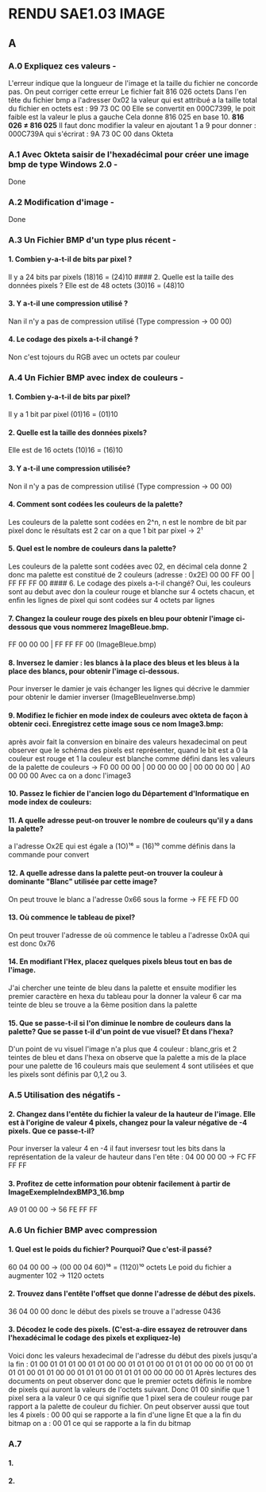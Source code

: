 # RENDU SAE1.03 IMAGE
## A
### A.0 Expliquez ces valeurs -
L'erreur indique que la longueur de l'image et la taille du fichier ne concorde pas. On peut corriger cette erreur
Le fichier fait 816 026 octets
Dans l'en tête du fichier bmp a l'adresser 0x02 la valeur qui est attribué a la taille total du fichier en octets est : 99 73 0C 00
Elle se convertit en 000C7399, le poit faible est la valeur le plus a gauche
Cela donne 816 025 en base 10.
**816 026 ≠ 816 025**
Il faut donc modifier la valeur en ajoutant 1 a 9 pour donner : 000C739A qui s'écrirat : 9A 73 0C 00 dans Okteta
### A.1 Avec Okteta saisir de l'hexadécimal pour créer une image bmp de type Windows 2.0 -
Done 
### A.2 Modification d'image -
Done 
### A.3 Un Fichier BMP d'un type plus récent -
#### 1. Combien y-a-t-il de bits par pixel ?
Il y a 24 bits par pixels (18)16 = (24)10
#### 2. Quelle est la taille des données pixels ?
Elle est de 48 octets (30)16 = (48)10 
#### 3. Y a-t-il une compression utilisé ?
Nan il n'y a pas de compression utilisé (Type compression -> 00 00)
#### 4. Le codage des pixels a-t-il changé ? 
Non c'est tojours du RGB avec un octets par couleur
### A.4 Un Fichier BMP avec index de couleurs -
#### 1. Combien y-a-t-il de bits par pixel?
Il y a 1 bit par pixel (01)16 = (01)10
#### 2. Quelle est la taille des données pixels?
Elle est de 16 octets (10)16 = (16)10
#### 3. Y a-t-il une compression utilisée?
Non il n'y a pas de compression utilisé (Type compression -> 00 00)
#### 4. Comment sont codées les couleurs de la palette?
Les couleurs de la palette sont codées en 2^n, n est le nombre de bit par pixel donc le résultats est 2 car on a que 1 bit par pixel -> 2¹
#### 5. Quel est le nombre de couleurs dans la palette?
Les couleurs de la palette sont codées avec 02, en décimal cela donne 2 donc ma palette est constitué de 2 couleurs (adresse : 0x2E) 00 00 FF 00 | FF FF FF 00
#### 6. Le codage des pixels a-t-il changé?
Oui, les couleurs sont au debut avec don la couleur rouge et blanche sur 4 octets chacun, et enfin les lignes de pixel qui sont codées sur 4 octets par lignes
#### 7. Changez la couleur rouge des pixels en bleu pour obtenir l'image ci-dessous que vous nommerez ImageBleue.bmp.
FF 00 00 00 | FF FF FF 00 (ImageBleue.bmp)
#### 8. Inversez le damier : les blancs à la place des bleus et les bleus à la place des blancs, pour obtenir l'image ci-dessous.
Pour inverser le damier je vais échanger les lignes qui décrive le dammier pour obtenir le damier inverser (ImageBleueInverse.bmp)
#### 9. Modifiez le fichier  en mode index de couleurs avec okteta de façon à obtenir ceci. Enregistrez cette image sous ce nom Image3.bmp:
après avoir fait la conversion en binaire des valeurs hexadecimal on peut observer que le schéma des pixels est représenter, quand le bit est a 0 la couleur est rouge et 1 la couleur est blanche comme défini dans les valeurs de la palette de couleurs ->
F0 00 00 00 | 00 00 00 00 | 00 00 00 00 | A0 00 00 00
Avec ca on a donc l'image3
#### 10. Passez le fichier de l'ancien logo du Département d'Informatique en mode index de couleurs:
#### 11. A quelle adresse peut-on trouver le nombre de couleurs qu'il y a dans la palette?
a l'adresse Ox2E qui est égale a (1O)¹⁶ = (16)¹⁰ comme définis dans la commande pour convert
#### 12. A quelle adresse dans la palette peut-on trouver la couleur à dominante "Blanc" utilisée par cette image?
On peut trouve le blanc a l'adresse 0x66 sous la forme -> FE FE FD 00
#### 13. Où commence le tableau de pixel?
On peut trouver l'adresse de où commence le tableu a l'adresse 0x0A qui est donc 0x76
#### 14. En modifiant l'Hex,  placez quelques pixels bleus tout en bas de l'image.
J'ai chercher une teinte de bleu dans la palette et ensuite modifier les premier caractère en hexa du tableau pour la donner la valeur 6 car ma teinte de bleu se trouve a la 6ème position dans la palette
#### 15. Que se passe-t-il si l'on diminue le nombre de couleurs dans la palette? Que se passe t-il d'un point de vue visuel? Et dans l'hexa?
D'un point de vu visuel l'image n'a plus que 4 couleur : blanc,gris et 2 teintes de bleu et dans l'hexa on observe que la palette a mis de la place pour une palette de 16 couleurs mais que seulement 4 sont utilisées et que les pixels sont définis par 0,1,2 ou 3.
### A.5 Utilisation des négatifs -
#### 2. Changez dans l'entête du fichier la valeur de la hauteur de l'image. Elle est à l'origine de valeur 4 pixels, changez pour la valeur négative de  -4 pixels. Que ce passe-t-il?
Pour inverser la valeur 4 en -4 il faut inversesr tout les bits dans la représentation de la valeur de hauteur dans l'en tête : 04 00 00 00
-> FC FF FF FF
#### 3. Profitez de cette information pour obtenir facilement à partir de ImageExempleIndexBMP3_16.bmp
A9 01 00 00 -> 56 FE FF FF
### A.6 Un fichier BMP avec compression
#### 1. Quel est le poids du fichier? Pourquoi? Que c'est-il passé?
60 04 00 00 -> (00 00 04 60)¹⁶ = (1120)¹⁰ octets
Le poid du fichier a augmenter 102 -> 1120 octets
#### 2. Trouvez dans l'entête l'offset que donne l'adresse de début des pixels.
36 04 00 00 donc le début des pixels se trouve a l'adresse 0436
#### 3. Décodez le code des pixels. (C'est-a-dire essayez de retrouver dans l'hexadécimal le codage des pixels et expliquez-le)
Voici donc les valeurs hexadecimal de l'adresse du début des pixels jusqu'a la fin :
01 00 01 01 01 00 01 01 00 00 01 01 01 00 01 01 01 00 00 00 01 00 01 01 01 00 01 01 00 00 01 01 01 00 01 01 01 00 00 00 00 01
Après lectures des documents on peut observer donc que le premier octets définis le nombre de pixels qui auront la valeurs de l'octets suivant. Donc 01 00 sinifie que 1 pixel sera a la valeur 0 ce qui signifie que 1 pixel sera de couleur rouge par rapport a la palette de couleur du fichier.
On peut observer aussi que tout les 4 pixels : 00 00 qui se rapporte a la fin d'une ligne
Et que a la fin du bitmap on  a : 00 01 ce qui se rapporte a la fin du bitmap
### A.7 
#### 1. 
#### 2.